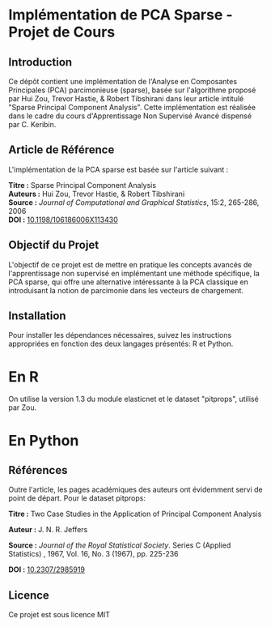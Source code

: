 # Implémentation de PCA Sparse - Projet de Cours

## Introduction

Ce dépôt contient une implémentation de l'Analyse en Composantes Principales (PCA) parcimonieuse (sparse), basée sur l'algorithme proposé par Hui Zou, Trevor Hastie, \& Robert Tibshirani dans leur article intitulé "Sparse Principal Component Analysis". Cette implémentation est réalisée dans le cadre du cours d'Apprentissage Non Supervisé Avancé dispensé par C. Keribin.

## Article de Référence

L'implémentation de la PCA sparse est basée sur l'article suivant :

**Titre :** Sparse Principal Component Analysis  
**Auteurs :** Hui Zou, Trevor Hastie, \& Robert Tibshirani  
**Source :** *Journal of Computational and Graphical Statistics*, 15:2, 265-286, 2006  
**DOI :** [10.1198/106186006X113430](https://doi.org/10.1198/106186006X113430)

## Objectif du Projet

L'objectif de ce projet est de mettre en pratique les concepts avancés de l'apprentissage non supervisé en implémentant une méthode spécifique, la PCA sparse, qui offre une alternative intéressante à la PCA classique en introduisant la notion de parcimonie dans les vecteurs de chargement.

## Installation

Pour installer les dépendances nécessaires, suivez les instructions appropriées en fonction des deux langages présentés: R et Python.

# En R
On utilise la version 1.3 du module elasticnet et le dataset "pitprops", utilisé par Zou.
# En Python

## Références
Outre l'article, les pages académiques des auteurs ont évidemment servi de point de départ. 
Pour le dataset pitprops: 

**Titre :** Two Case Studies in the Application of Principal Component Analysis

**Auteur :** J. N. R. Jeffers  

**Source :** *Journal of the Royal Statistical Society*. Series C (Applied Statistics) , 1967, Vol.
16, No. 3 (1967), pp. 225-236 

**DOI :** [10.2307/2985919](https://doi.org/10.2307/2985919.)



## Licence
Ce projet est sous licence MIT


